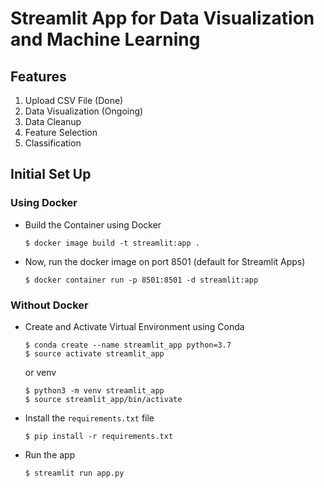 # Streamlit App for Data Visualization and Machine Learning

## Features
1. Upload CSV File (Done)
2. Data Visualization (Ongoing)
3. Data Cleanup
4. Feature Selection
5. Classification

## Initial Set Up
### Using Docker
* Build the Container using Docker

    ```
    $ docker image build -t streamlit:app .
    ```

* Now, run the docker image on port 8501 (default for Streamlit Apps)
    ```
    $ docker container run -p 8501:8501 -d streamlit:app
    ```

### Without Docker
* Create and Activate Virtual Environment using Conda
    ```
    $ conda create --name streamlit_app python=3.7
    $ source activate streamlit_app
    ```
    
    or venv
    ```
    $ python3 -m venv streamlit_app
    $ source streamlit_app/bin/activate
    ```

* Install the `requirements.txt` file
    ```
    $ pip install -r requirements.txt
    ```

* Run the app
    ```
    $ streamlit run app.py
    ```